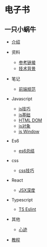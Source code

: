 # 电子书

## 一只小蜗牛

* [介绍](README.md)

* 资料
    * [参考链接](doc/href/h1.md)
    * [技术背景](doc/href/h2.md)

* 笔记
    * [前端规范](doc/note/n1.md)

* Javascript
    * [js技巧](doc/JavaScript/j1.md)
    * [js基础](doc/JavaScript/j2.md)
    * [HTML DOM](doc/JavaScript/j3.md)
    * [js对象](doc/JavaScript/j4.md)
    * [js Window](doc/JavaScript/j5.md)

* Es6
    * [es6总结](doc/Es6/e1.md)

* css
    * [css技巧](doc/css/c1.md)

* React
    * [JSX深度](doc/react/r1.md)

* Typescript
    * [TS Eslint](doc/typescript/o1.md)

* 其他
    * [心迹](doc/other/o1.md)


* [教程](https://blog.csdn.net/u012067966/article/details/50736647)
